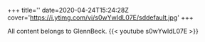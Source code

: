 +++
title=''
date=2020-04-24T15:24:28Z
cover='https://i.ytimg.com/vi/s0wYwIdL07E/sddefault.jpg'
+++

All content belongs to GlennBeck.
{{< youtube s0wYwIdL07E >}}
